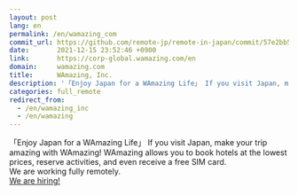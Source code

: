 ```yaml
---
layout: post
lang: en
permalink: /en/wamazing_com
commit_url: https://github.com/remote-jp/remote-in-japan/commit/57e2bb585b8b07e1930ff2581be0315631628c0b
date:       2021-12-15 23:52:46 +0900
link:       https://corp-global.wamazing.com/en
domain:     wamazing.com
title:      WAmazing, Inc.
description: '「Enjoy Japan for a WAmazing Life」 If you visit Japan, make your trip amazing with WAmazing! WAmazing allows you to book hotels at the lowest prices, reserve activities, and even receive a free SIM card. We are working fully remotely. We are hiring!'
categories: full_remote
redirect_from:
  - /en/wamazing_inc
  - /en/wamazing
---
```


<p>「Enjoy Japan for a WAmazing Life」 If you visit Japan, make your trip amazing with WAmazing! WAmazing allows you to book hotels at the lowest prices, reserve activities, and even receive a free SIM card.<br />We are working fully remotely.<br /><a href="https://corp.wamazing.com/recruit">We are hiring!</a></p>
